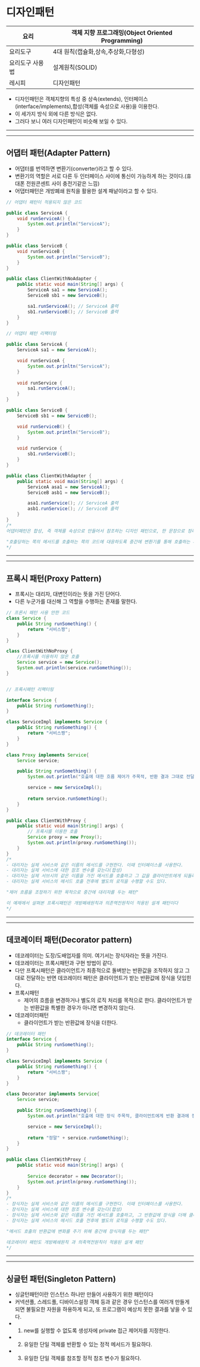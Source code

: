 # 디자인패턴
요리 | 객체 지향 프로그래밍(Object Oriented Programming)
---|---
요리도구 | 4대 원칙(캡슐화,상속,추상화,다형성)
요리도구 사용법 | 설계원칙(SOLID)
레시피 | 디자인패턴
- 디자인패턴은 객체지향의 특성 중 상속(extends), 인터페이스(interface/implements),합성(객체를 속성으로 사용)을 이용한다.
- 이 세가지 방식 외에 다른 방식은 없다.
- 그러다 보니 여러 디자인패턴이 비슷해 보일 수 있다.
---
---
## 어댑터 패턴(Adapter Pattern)
- 어댑터를 번역하면 변환기(converter)라고 할 수 있다.
- 변환기의 역할은 서로 다른 두 인터페이스 사이에 통신이 가능하게 하는 것이다.(휴대폰 전원콘센트 사이 충전기같은 느낌)
- 어댑터패턴은 개방폐쇄 원칙을 활용한 설계 패넡이라고 할 수 있다.
```java
// 어댑터 패턴이 적용되지 않은 코드

public class ServiceA {
    void runServiceA() {
        System.out.println("ServiceA");
    }
}

public class ServiceB {
    void runServiceB {
        System.out.println("ServiceB");
    }
}

public class ClientWithNoAdapter {
    public static void main(String[] args) {
        ServiceA sa1 = new ServiceA();
        ServiceB sb1 = new ServiceB();

        sa1.runServiceA(); // ServiceA 출력
        sb1.runServiceB(); // ServiceB 출력
    }
}

// 어댑터 패턴 리팩터링

public class ServiceA {
    ServiceA sa1 = new ServiceA();

    void runServiceA {
        System.out.prinltn("ServiceA");
    }
    
    void runService {
        sa1.runServiceA();
    }
}

public class ServiceB {
    ServiceB sb1 = new ServiceB();

    void runServiceB() {
        System.out.println("ServiceB");
    }

    void runService {
        sb1.runServiceB();
    }
}

public class ClientWithAdapter {
    public static void main(String[] args) {
        ServiceA asa1 = new ServiceA();
        ServiceB asb1 = new ServiceB();

        asa1.runService(); // ServiceA 출력
        asb1.runService(); // ServiceB 출력
    }
}
/*
어댑터패턴은 합성, 즉 객체를 속성으로 만들어서 참조하는 디자인 패턴으로, 한 문장으로 정리하면 다음과 같다.

"호출당하는 쪽의 메서드를 호출하는 쪽의 코드에 대응하도록 중간에 변환기를 통해 호출하는 패턴"
*/
```
---
---
## 프록시 패턴(Proxy Pattern)
- 프록시는 대리자, 대변인이라는 뜻을 가진 단어다.
- 다른 누군가를 대신해 그 역할을 수행하는 존재를 말한다.
```java
// 프론시 패턴 사용 안한 코드
class Service {
    public String runSomething() {
        return "서비스짱";
    }
}

class ClientWithNoProxy {
    //프록시를 이용하지 않은 호출
    Service service = new Service();
    System.out.println(service.runSomething());
}


// 프록시패턴 리팩터링

interface Service {
    public String runSomething();
}

class ServiceImpl implements Service {
    public String runSomething() {
        return "서비스짱";
    }
}

class Proxy implements Service{
    Service service;

    public String runSomething() {
        System.out.println("호출에 대한 흐름 제어가 주목적, 반환 결과 그대로 전달");

        service = new ServiceImpl();
        
        return service.runSomething();
    }
}

public class ClientWithProxy {
    public static void main(String[] args) {
        // 프록시를 이용한 호출
        Service proxy = new Proxy(); 
        System.out.println(proxy.runSomething());
    }
}
/*
- 대리자는 실제 서비스와 같은 이름의 메서드를 구현한다. 이때 인터페이스를 사용한다.
- 대리자는 실제 서비스에 대한 잠조 변수를 갖는다(합성)
- 대리자는 실제 서브시의 같은 이름을 가진 메서드를 호출하고 그 값을 클라이언트에게 되돌려준다.
- 대리자는 실제 서비스의 메서드 호출 전후에 별도의 로직을 수행할 수도 있다.

"제어 흐름을 조정하기 위한 목적으로 중간에 대리자를 두는 패턴"

이 예제에서 살펴본 프록시패턴은 개방폐쇄원칙과 의존역전원칙이 적용된 설계 패턴이다
*/
```
---
---
## 데코레이터 패턴(Decorator pattern)
- 데코레이터는 도장/도배업자를 의미. 여기서는 장식자라는 뜻을 가진다.
- 데코레이터는 프록시패턴과 구현 방법이 같다.
- 다만 프록시패턴은 클라이언트가 최종적으로 돌벼받는 반환값을 조작하지 않고 그대로 전달하는 반면 데코레이터 패턴은 클라이언트가 받는 반환값에 장식을 덧입힌다.
- 프록시패턴
  - 제어의 흐름을 변경하거나 별도의 로직 처리를 목적으로 한다. 클라이언트가 받는 반환값을 특별한 경우가 아니면 변경하지 않는다.
- 데코레이터패턴
  - 클라이언트가 받는 반환값에 장식을 더한다.
```java
// 데코레이터 패턴
interface Service {
    public String runSomething();
}

class ServiceImpl implements Service {
    public String runSomething() {
        return "서비스짱";
    }
}

class Decorator implements Service{
    Service service;

    public String runSomething() {
        System.out.println("호출에 대한 장식 주목적, 클라이언트에게 반환 결과에 장식을 더하여 전달");

        service = new ServiceImpl();
        
        return "정말" + service.runSomething();
    }
}

public class ClientWithProxy {
    public static void main(String[] args) {
        
        Service decorator = new Decorator(); 
        System.out.println(proxy.runSomething());
    }
}
/*
- 장식자는 실제 서비스와 같은 이름의 메서드를 구현한다. 이때 인터페이스를 사용한다.
- 장식자는 실제 서비스에 대한 참조 변수를 갖는다(합성)
- 장식자는 실제 서비스와 같은 이름을 가진 메서드를 호출하고, 그 반환값에 장식을 더해 클라이언트에게 돌려준다.
- 장식자는 실제 서비스의 메서드 호출 전후에 별도의 로직을 수행할 수도 있다.

"메서드 호출의 반환값에 변화를 주기 위해 중간에 장식자를 두는 패턴"

데코레이터 패턴도 개방폐쇄원칙 과 의족역전원칙이 적용된 설계 패턴
*/
```
---
---
## 싱글턴 패턴(Singleton Pattern)
- 싱글턴패턴이란 인스턴스 하나만 만들어 사용하기 위한 패턴이다
- 커넥션풀, 스레드풀, 디바이스설정 객체 등과 같은 경우 인스턴스를 여러개 만들게 되면 불필요한 자원을 하용하게 되고, 또 프로그램이 예상치 못한 결과를 낳을 수 있다.
- 1. new를 실행할 수 없도록 생성자에 private 접근 제어자를 지정한다.
- 2. 유일한 단일 객체를 반환할 수 있는 정적 메서드가 필요하다.
- 3. 유일한 단일 객체를 참조할 정적 참조 변수가 필요하다.
```java

```
